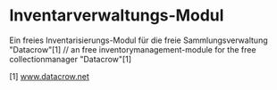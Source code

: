 Inventarverwaltungs-Modul
=========================

Ein freies Inventarisierungs-Modul für die freie Sammlungsverwaltung "Datacrow"[1] // an free inventorymanagement-module for the free collectionmanager "Datacrow"[1]

[1] www.datacrow.net
